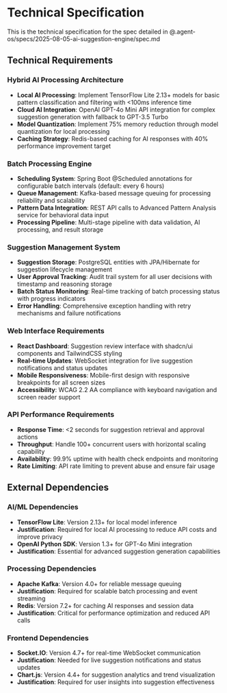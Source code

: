 # Technical Specification

This is the technical specification for the spec detailed in @.agent-os/specs/2025-08-05-ai-suggestion-engine/spec.md

## Technical Requirements

### Hybrid AI Processing Architecture
- **Local AI Processing**: Implement TensorFlow Lite 2.13+ models for basic pattern classification and filtering with <100ms inference time
- **Cloud AI Integration**: OpenAI GPT-4o Mini API integration for complex suggestion generation with fallback to GPT-3.5 Turbo
- **Model Quantization**: Implement 75% memory reduction through model quantization for local processing
- **Caching Strategy**: Redis-based caching for AI responses with 40% performance improvement target

### Batch Processing Engine
- **Scheduling System**: Spring Boot @Scheduled annotations for configurable batch intervals (default: every 6 hours)
- **Queue Management**: Kafka-based message queuing for processing reliability and scalability
- **Pattern Data Integration**: REST API calls to Advanced Pattern Analysis service for behavioral data input
- **Processing Pipeline**: Multi-stage pipeline with data validation, AI processing, and result storage

### Suggestion Management System
- **Suggestion Storage**: PostgreSQL entities with JPA/Hibernate for suggestion lifecycle management
- **User Approval Tracking**: Audit trail system for all user decisions with timestamp and reasoning storage
- **Batch Status Monitoring**: Real-time tracking of batch processing status with progress indicators
- **Error Handling**: Comprehensive exception handling with retry mechanisms and failure notifications

### Web Interface Requirements
- **React Dashboard**: Suggestion review interface with shadcn/ui components and TailwindCSS styling
- **Real-time Updates**: WebSocket integration for live suggestion notifications and status updates
- **Mobile Responsiveness**: Mobile-first design with responsive breakpoints for all screen sizes
- **Accessibility**: WCAG 2.2 AA compliance with keyboard navigation and screen reader support

### API Performance Requirements
- **Response Time**: <2 seconds for suggestion retrieval and approval actions
- **Throughput**: Handle 100+ concurrent users with horizontal scaling capability
- **Availability**: 99.9% uptime with health check endpoints and monitoring
- **Rate Limiting**: API rate limiting to prevent abuse and ensure fair usage

## External Dependencies

### AI/ML Dependencies
- **TensorFlow Lite**: Version 2.13+ for local model inference
- **Justification**: Required for local AI processing to reduce API costs and improve privacy
- **OpenAI Python SDK**: Version 1.3+ for GPT-4o Mini integration
- **Justification**: Essential for advanced suggestion generation capabilities

### Processing Dependencies
- **Apache Kafka**: Version 4.0+ for reliable message queuing
- **Justification**: Required for scalable batch processing and event streaming
- **Redis**: Version 7.2+ for caching AI responses and session data
- **Justification**: Critical for performance optimization and reduced API calls

### Frontend Dependencies
- **Socket.IO**: Version 4.7+ for real-time WebSocket communication
- **Justification**: Needed for live suggestion notifications and status updates
- **Chart.js**: Version 4.4+ for suggestion analytics and trend visualization
- **Justification**: Required for user insights into suggestion effectiveness